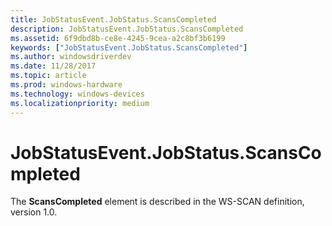 ```yaml
---
title: JobStatusEvent.JobStatus.ScansCompleted
description: JobStatusEvent.JobStatus.ScansCompleted
ms.assetid: 6f9dbd8b-ce8e-4245-9cea-a2c8bf3b6199
keywords: ["JobStatusEvent.JobStatus.ScansCompleted"]
ms.author: windowsdriverdev
ms.date: 11/28/2017
ms.topic: article
ms.prod: windows-hardware
ms.technology: windows-devices
ms.localizationpriority: medium
---
```


# JobStatusEvent.JobStatus.ScansCompleted


The **ScansCompleted** element is described in the WS-SCAN definition, version 1.0.

 

 





